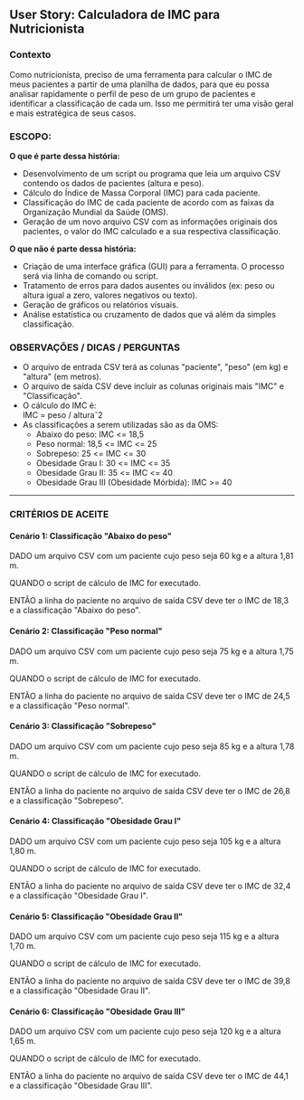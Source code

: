 ## **User Story: Calculadora de IMC para Nutricionista**

### **Contexto**

Como nutricionista, preciso de uma ferramenta para calcular o IMC de meus pacientes a partir de uma planilha de dados, para que eu possa analisar rapidamente o perfil de peso de um grupo de pacientes e identificar a classificação de cada um. Isso me permitirá ter uma visão geral e mais estratégica de seus casos.

### **ESCOPO:**

**O que é parte dessa história:**

* Desenvolvimento de um script ou programa que leia um arquivo CSV contendo os dados de pacientes (altura e peso).  
* Cálculo do Índice de Massa Corporal (IMC) para cada paciente.  
* Classificação do IMC de cada paciente de acordo com as faixas da Organização Mundial da Saúde (OMS).  
* Geração de um novo arquivo CSV com as informações originais dos pacientes, o valor do IMC calculado e a sua respectiva classificação.

**O que não é parte dessa história:**

* Criação de uma interface gráfica (GUI) para a ferramenta. O processo será via linha de comando ou script.  
* Tratamento de erros para dados ausentes ou inválidos (ex: peso ou altura igual a zero, valores negativos ou texto).  
* Geração de gráficos ou relatórios visuais.  
* Análise estatística ou cruzamento de dados que vá além da simples classificação.

### **OBSERVAÇÕES / DICAS / PERGUNTAS**

* O arquivo de entrada CSV terá as colunas "paciente", "peso" (em kg) e "altura" (em metros).  
* O arquivo de saída CSV deve incluir as colunas originais mais "IMC" e "Classificação".  
* O cálculo do IMC é:   
  IMC = peso / alturaˆ2  
* As classificações a serem utilizadas são as da OMS:  
  * Abaixo do peso: IMC <= 18,5  
  * Peso normal: 18,5 <= IMC <= 25  
  * Sobrepeso: 25 <= IMC <= 30  
  * Obesidade Grau I: 30 <= IMC <= 35  
  * Obesidade Grau II: 35 <= IMC <= 40  
  * Obesidade Grau III (Obesidade Mórbida): IMC >= 40

---

### **CRITÉRIOS DE ACEITE**

#### Cenário 1: Classificação "Abaixo do peso"

DADO um arquivo CSV com um paciente cujo peso seja 60 kg e a altura 1,81 m.

QUANDO o script de cálculo de IMC for executado.

ENTÃO a linha do paciente no arquivo de saída CSV deve ter o IMC de 18,3 e a classificação "Abaixo do peso".

#### Cenário 2: Classificação "Peso normal"

DADO um arquivo CSV com um paciente cujo peso seja 75 kg e a altura 1,75 m.

QUANDO o script de cálculo de IMC for executado.

ENTÃO a linha do paciente no arquivo de saída CSV deve ter o IMC de 24,5 e a classificação "Peso normal".

#### Cenário 3: Classificação "Sobrepeso"

DADO um arquivo CSV com um paciente cujo peso seja 85 kg e a altura 1,78 m.

QUANDO o script de cálculo de IMC for executado.

ENTÃO a linha do paciente no arquivo de saída CSV deve ter o IMC de 26,8 e a classificação "Sobrepeso".

#### Cenário 4: Classificação "Obesidade Grau I"

DADO um arquivo CSV com um paciente cujo peso seja 105 kg e a altura 1,80 m.

QUANDO o script de cálculo de IMC for executado.

ENTÃO a linha do paciente no arquivo de saída CSV deve ter o IMC de 32,4 e a classificação "Obesidade Grau I".

#### Cenário 5: Classificação "Obesidade Grau II"

DADO um arquivo CSV com um paciente cujo peso seja 115 kg e a altura 1,70 m.

QUANDO o script de cálculo de IMC for executado.

ENTÃO a linha do paciente no arquivo de saída CSV deve ter o IMC de 39,8 e a classificação "Obesidade Grau II".

#### Cenário 6: Classificação "Obesidade Grau III"

DADO um arquivo CSV com um paciente cujo peso seja 120 kg e a altura 1,65 m.

QUANDO o script de cálculo de IMC for executado.

ENTÃO a linha do paciente no arquivo de saída CSV deve ter o IMC de 44,1 e a classificação "Obesidade Grau III".

